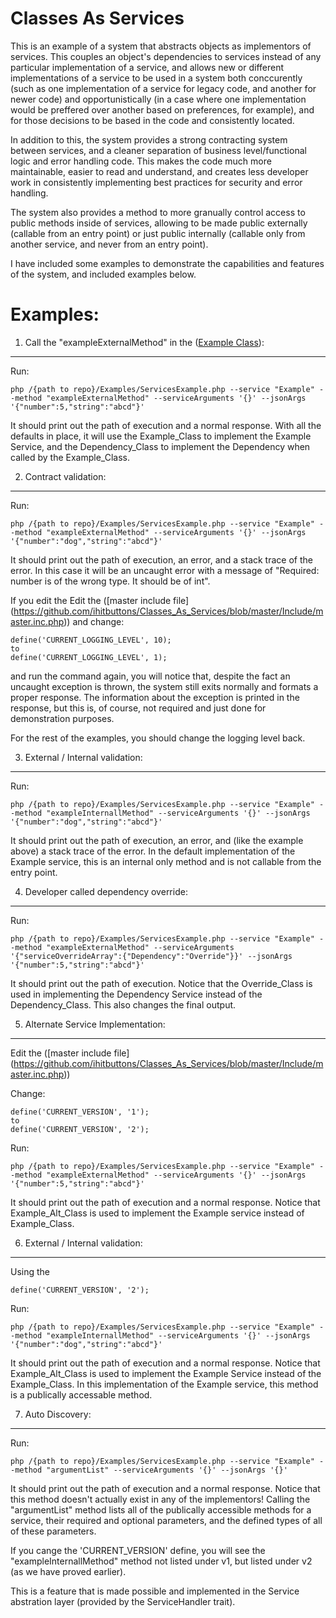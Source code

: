 # Classes As Services

This is an example of a system that abstracts objects as implementors of services. This couples an object's dependencies to services instead of any particular implementation of a service, and allows new or different implementations of a service to be used in a system both conccurently (such as one implementation of a service for legacy code, and another for newer code) and opportunistically (in a case where one implementation would be preffered over another based on preferences, for example), and for those decisions to be based in the code and consistently located. 

In addition to this, the system provides a strong contracting system between services, and a cleaner separation of business level/functional logic and error handling code. This makes the code much more maintainable, easier to read and understand, and creates less developer work in consistently implementing best practices for security and error handling. 

The system also provides a method to more granually control access to public methods inside of services, allowing to be made public externally (callable from an entry point) or just public internally (callable only from another service, and never from an entry point).   

I have included some examples to demonstrate the capabilities and features of the system, and included examples below. 

# Examples:

1) Call the "exampleExternalMethod" in the ([Example Class](https://github.com/ihitbuttons/Classes_As_Services/blob/master/Services/Example/Implementors/Example_Class.php)): 
-----
Run:
~~~
php /{path to repo}/Examples/ServicesExample.php --service "Example" --method "exampleExternalMethod" --serviceArguments '{}' --jsonArgs '{"number":5,"string":"abcd"}'
~~~

It should print out the path of execution and a normal response. With all the defaults in place, it will use the Example_Class to implement the Example Service, and the Dependency_Class to implement the Dependency when called by the Example_Class.

2) Contract validation:
-----
Run:
~~~
php /{path to repo}/Examples/ServicesExample.php --service "Example" --method "exampleExternalMethod" --serviceArguments '{}' --jsonArgs '{"number":"dog","string":"abcd"}'
~~~

It should print out the path of execution, an error, and a stack trace of the error. In this case it will be an uncaught error with a message of "Required: number is of the wrong type. It should be of int".

If you edit the Edit the ([master include file] (https://github.com/ihitbuttons/Classes_As_Services/blob/master/Include/master.inc.php)) and change:

~~~ 
define('CURRENT_LOGGING_LEVEL', 10);
to
define('CURRENT_LOGGING_LEVEL', 1);
~~~

and run the command again, you will notice that, despite the fact an uncaught exception is thrown, the system still exits normally and formats a proper response. The information about the exception is printed in the response, but this is, of course, not required and just done for demonstration purposes. 

For the rest of the examples, you should change the logging level back.

3) External / Internal validation: 
-----
Run:
~~~
php /{path to repo}/Examples/ServicesExample.php --service "Example" --method "exampleInternallMethod" --serviceArguments '{}' --jsonArgs '{"number":"dog","string":"abcd"}'
~~~

It should print out the path of execution, an error, and (like the example above) a stack trace of the error. In the default implementation of the Example service, this is an internal only method and is not callable from the entry point.

4) Developer called dependency override: 
-----
Run:
~~~
php /{path to repo}/Examples/ServicesExample.php --service "Example" --method "exampleExternalMethod" --serviceArguments '{"serviceOverrideArray":{"Dependency":"Override"}}' --jsonArgs '{"number":5,"string":"abcd"}'
~~~

It should print out the path of execution. Notice that the Override_Class is used in implementing the Dependency Service instead of the Dependency_Class. This also changes the final output.

5) Alternate Service Implementation: 
-----

Edit the ([master include file] (https://github.com/ihitbuttons/Classes_As_Services/blob/master/Include/master.inc.php))

Change:
~~~ 
define('CURRENT_VERSION', '1');
to
define('CURRENT_VERSION', '2');
~~~

Run:
~~~
php /{path to repo}/Examples/ServicesExample.php --service "Example" --method "exampleExternalMethod" --serviceArguments '{}' --jsonArgs '{"number":5,"string":"abcd"}'
~~~

It should print out the path of execution and a normal response. Notice that Example_Alt_Class is used to implement the Example service instead of Example_Class.

6) External / Internal validation: 
-----
Using the
~~~
define('CURRENT_VERSION', '2');
~~~

Run:
~~~
php /{path to repo}/Examples/ServicesExample.php --service "Example" --method "exampleInternallMethod" --serviceArguments '{}' --jsonArgs '{"number":"dog","string":"abcd"}'
~~~

It should print out the path of execution and a normal response. Notice that Example_Alt_Class is used to implement the Example Service instead of the Example_Class. In this implementation of the Example service, this method is a publically accessable method.

7) Auto Discovery: 
-----
Run:
~~~
php /{path to repo}/Examples/ServicesExample.php --service "Example" --method "argumentList" --serviceArguments '{}' --jsonArgs '{}'
~~~

It should print out the path of execution and a normal response. Notice that this method doesn't actually exist in any of the implementors! Calling the "argumentList" method lists all of the publically accessible methods for a service, their required and optional parameters, and the defined types of all of these parameters. 

If you cange the 'CURRENT_VERSION' define, you will see the "exampleInternallMethod" method not listed under v1, but listed under v2 (as we have proved earlier). 

This is a feature that is made possible and implemented in the Service abstration layer (provided by the ServiceHandler trait).
